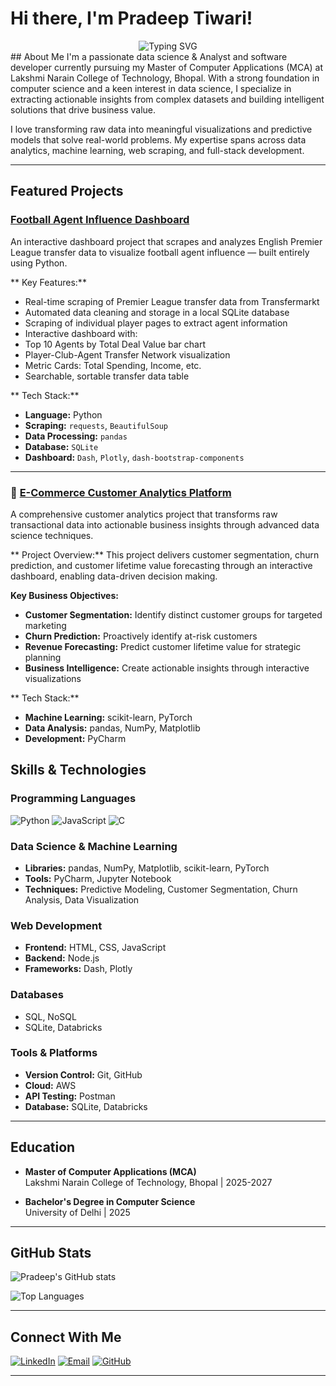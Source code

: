 # Hi there, I'm Pradeep Tiwari! 
<div align="center">
  <img src="https://readme-typing-svg.herokuapp.com?font=Fira+Code&size=32&duration=3000&pause=1000&color=2E9EF7&center=true&vCenter=true&width=600&lines=Data+Scientist+%7C+ML+Engineer;Full+Stack+Developer;MCA+Student+%7C+Problem+Solver;Transforming+Data+into+Insights;Building+Intelligent+Solutions" alt="Typing SVG" />
</div>
##  About Me
I'm a passionate data science & Analyst and software developer currently pursuing my Master of Computer Applications (MCA) at Lakshmi Narain College of Technology, Bhopal. With a strong foundation in computer science and a keen interest in data science, I specialize in extracting actionable insights from complex datasets and building intelligent solutions that drive business value.

I love transforming raw data into meaningful visualizations and predictive models that solve real-world problems. My expertise spans across data analytics, machine learning, web scraping, and full-stack development.

---

## Featured Projects

###  [Football Agent Influence Dashboard](link-to-repo)
An interactive dashboard project that scrapes and analyzes English Premier League transfer data to visualize football agent influence — built entirely using Python.

** Key Features:**
-  Real-time scraping of Premier League transfer data from Transfermarkt
-  Automated data cleaning and storage in a local SQLite database
-  Scraping of individual player pages to extract agent information
-  Interactive dashboard with:
  -  Top 10 Agents by Total Deal Value bar chart
  -  Player-Club-Agent Transfer Network visualization
  -  Metric Cards: Total Spending, Income, etc.
  -  Searchable, sortable transfer data table

** Tech Stack:**
- **Language:** Python
- **Scraping:** `requests`, `BeautifulSoup`
- **Data Processing:** `pandas`
- **Database:** `SQLite`
- **Dashboard:** `Dash`, `Plotly`, `dash-bootstrap-components`

---

### 🛒 [E-Commerce Customer Analytics Platform](link-to-repo)
A comprehensive customer analytics project that transforms raw transactional data into actionable business insights through advanced data science techniques.

** Project Overview:**
This project delivers customer segmentation, churn prediction, and customer lifetime value forecasting through an interactive dashboard, enabling data-driven decision making.

**Key Business Objectives:**
- **Customer Segmentation:** Identify distinct customer groups for targeted marketing
- **Churn Prediction:** Proactively identify at-risk customers
- **Revenue Forecasting:** Predict customer lifetime value for strategic planning
- **Business Intelligence:** Create actionable insights through interactive visualizations

** Tech Stack:**
- **Machine Learning:** scikit-learn, PyTorch
- **Data Analysis:** pandas, NumPy, Matplotlib
- **Development:** PyCharm


## Skills & Technologies

### **Programming Languages**
![Python](https://img.shields.io/badge/Python-3776AB?style=for-the-badge&logo=python&logoColor=white)
![JavaScript](https://img.shields.io/badge/JavaScript-F7DF1E?style=for-the-badge&logo=javascript&logoColor=black)
![C](https://img.shields.io/badge/C-00599C?style=for-the-badge&logo=c&logoColor=white)

### **Data Science & Machine Learning**
- **Libraries:** pandas, NumPy, Matplotlib, scikit-learn, PyTorch
- **Tools:** PyCharm, Jupyter Notebook
- **Techniques:** Predictive Modeling, Customer Segmentation, Churn Analysis, Data Visualization

### **Web Development**
- **Frontend:** HTML, CSS, JavaScript
- **Backend:** Node.js
- **Frameworks:** Dash, Plotly

### **Databases**
- SQL, NoSQL
- SQLite, Databricks

### **Tools & Platforms**
- **Version Control:** Git, GitHub
- **Cloud:** AWS
- **API Testing:** Postman
- **Database:** SQLite, Databricks

---

## Education

- **Master of Computer Applications (MCA)**  
  Lakshmi Narain College of Technology, Bhopal | 2025-2027

- **Bachelor's Degree in Computer Science**  
  University of Delhi | 2025

---

##  GitHub Stats

![Pradeep's GitHub stats](https://github-readme-stats.vercel.app/api?username=YOUR_USERNAME&show_icons=true&theme=radical)

![Top Languages](https://github-readme-stats.vercel.app/api/top-langs/?username=YOUR_USERNAME&layout=compact&theme=radical)

---

##  Connect With Me

[![LinkedIn](https://img.shields.io/badge/LinkedIn-0077B5?style=for-the-badge&logo=linkedin&logoColor=white)](https://www.linkedin.com/in/pradeep-tiwari-84a735230/)
[![Email](https://img.shields.io/badge/Email-D14836?style=for-the-badge&logo=gmail&logoColor=white)](mailto:tiwaripradeep9575@gmail.com)
[![GitHub](https://img.shields.io/badge/GitHub-100000?style=for-the-badge&logo=github&logoColor=white)](https://github.com/Pradeep0410-03/Pradeep0410-03/edit/main/README.md)

---

